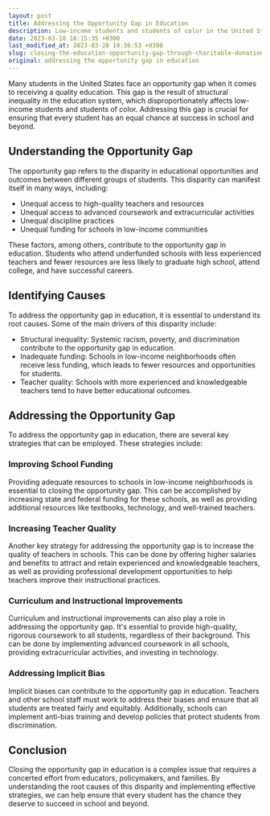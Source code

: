 ```yaml
---
layout: post
title: Addressing the Opportunity Gap in Education
description: Low-income students and students of color in the United States often encounter an unequal opportunity in receiving an excellent education. This disparity arises from the education system's structural inequality, which makes it harder for these students to succeed. It is imperative to tackle this issue to guarantee that students receive an equal chance at academic and future success.
date: 2023-03-18 16:15:35 +0300
last_modified_at: 2023-03-20 19:36:53 +0300
slug: closing-the-education-opportunity-gap-through-charitable-donations
original: addressing the opportunity gap in education
---
```

Many students in the United States face an opportunity gap when it comes to receiving a quality education. This gap is the result of structural inequality in the education system, which disproportionately affects low-income students and students of color. Addressing this gap is crucial for ensuring that every student has an equal chance at success in school and beyond.

## Understanding the Opportunity Gap

The opportunity gap refers to the disparity in educational opportunities and outcomes between different groups of students. This disparity can manifest itself in many ways, including:

* Unequal access to high-quality teachers and resources
* Unequal access to advanced coursework and extracurricular activities
* Unequal discipline practices
* Unequal funding for schools in low-income communities

These factors, among others, contribute to the opportunity gap in education. Students who attend underfunded schools with less experienced teachers and fewer resources are less likely to graduate high school, attend college, and have successful careers.

## Identifying Causes

To address the opportunity gap in education, it is essential to understand its root causes. Some of the main drivers of this disparity include:

* Structural inequality: Systemic racism, poverty, and discrimination contribute to the opportunity gap in education.
* Inadequate funding: Schools in low-income neighborhoods often receive less funding, which leads to fewer resources and opportunities for students.
* Teacher quality: Schools with more experienced and knowledgeable teachers tend to have better educational outcomes.

## Addressing the Opportunity Gap

To address the opportunity gap in education, there are several key strategies that can be employed. These strategies include:

### Improving School Funding

Providing adequate resources to schools in low-income neighborhoods is essential to closing the opportunity gap. This can be accomplished by increasing state and federal funding for these schools, as well as providing additional resources like textbooks, technology, and well-trained teachers.

### Increasing Teacher Quality

Another key strategy for addressing the opportunity gap is to increase the quality of teachers in schools. This can be done by offering higher salaries and benefits to attract and retain experienced and knowledgeable teachers, as well as providing professional development opportunities to help teachers improve their instructional practices.

### Curriculum and Instructional Improvements

Curriculum and instructional improvements can also play a role in addressing the opportunity gap. It's essential to provide high-quality, rigorous coursework to all students, regardless of their background. This can be done by implementing advanced coursework in all schools, providing extracurricular activities, and investing in technology.

### Addressing Implicit Bias

Implicit biases can contribute to the opportunity gap in education. Teachers and other school staff must work to address their biases and ensure that all students are treated fairly and equitably. Additionally, schools can implement anti-bias training and develop policies that protect students from discrimination.

## Conclusion

Closing the opportunity gap in education is a complex issue that requires a concerted effort from educators, policymakers, and families. By understanding the root causes of this disparity and implementing effective strategies, we can help ensure that every student has the chance they deserve to succeed in school and beyond.